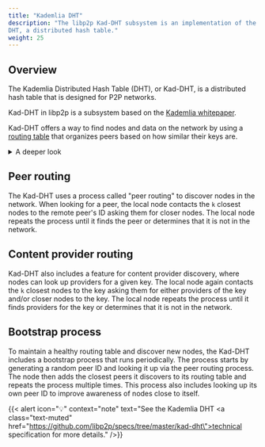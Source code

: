 ```yaml
---
title: "Kademlia DHT"
description: "The libp2p Kad-DHT subsystem is an implementation of the Kademlia
DHT, a distributed hash table."
weight: 25
---
```


## Overview

The Kademlia Distributed Hash Table (DHT), or Kad-DHT, is a distributed hash table
that is designed for P2P networks.

Kad-DHT in libp2p is a subsystem based on the
[Kademlia whitepaper](https://pdos.csail.mit.edu/~petar/papers/maymounkov-kademlia-lncs.pdf).

Kad-DHT offers a way to find nodes and data on the network by using a
[routing table](https://en.wikipedia.org/wiki/Routing_table) that organizes peers based
on how similar their keys are.

<details>
  <summary>A deeper look</summary>

  The routing table is organized based on a prefix length and a distance metric.
  The prefix length helps to group similar keys, and the distance metric helps to
  find the closest peers to a specific key in the routing table. The table maintains
  a list of `k` closest peers for each possible prefix length between `0` and `L-1`,
  where `L` is the length of the keyspace, determined by the length of the hash
  function used. **Kad-DHT uses SHA-256**, with a keyspace of 256 bits, trying to maintain
  `k` peers with a shared key prefix for every prefix length between `0` and `255` in
  its routing table.

  The prefix length measures the proximity of two keys in the routing table and
  divides the keyspace into smaller subspaces, called "buckets", each containing nodes
  that share a common prefix of bits in their SHA-256 hash. The prefix length is the
  number of bits that are the same in the two keys' SHA-256 hash. The more leading bits
  that are the same, the longer the prefix length and the closer the proximity of the
  two keys are considered to be.

  The distance metric is a way to calculate the distance between two keys by
  taking the bitwise exclusive-or (XOR) of the SHA-256 hash of the two keys. The
  result is a measure of the distance between the two keys, where a distance of
  `0` means the keys are identical, and a distance of `1` means that only one
  bit is different, meaning the two keys are close to each other (i.e. their
  SHA-256 hashes are similar).

  This design allows for efficient and effective lookups in the routing table when
  trying to find nodes or data that share similar prefixes.

</details>

## Peer routing

The Kad-DHT uses a process called "peer routing" to discover nodes in the
network. When looking for a peer, the local node contacts the `k` closest nodes to
the remote peer's ID asking them for closer nodes. The local node repeats the
process until it finds the peer or determines that it is not in the network.

## Content provider routing

Kad-DHT also includes a feature for content provider discovery, where nodes can
look up providers for a given key. The local node again contacts the `k` closest
nodes to the key asking them for either providers of the key and/or closer nodes
to the key. The local node repeats the process until it finds providers for the
key or determines that it is not in the network.

## Bootstrap process

To maintain a healthy routing table and discover new nodes, the Kad-DHT includes
a bootstrap process that runs periodically. The process starts by generating a random peer
ID and looking it up via the peer routing process. The node then adds the closest peers it
discovers to its routing table and repeats the process multiple times. This process also
includes looking up its own peer ID to improve awareness of nodes close to itself.

{{< alert icon="💡" context="note" text="See the Kademlia DHT <a class=\"text-muted\" href=\"https://github.com/libp2p/specs/tree/master/kad-dht\">technical specification</a> for more details." />}}
